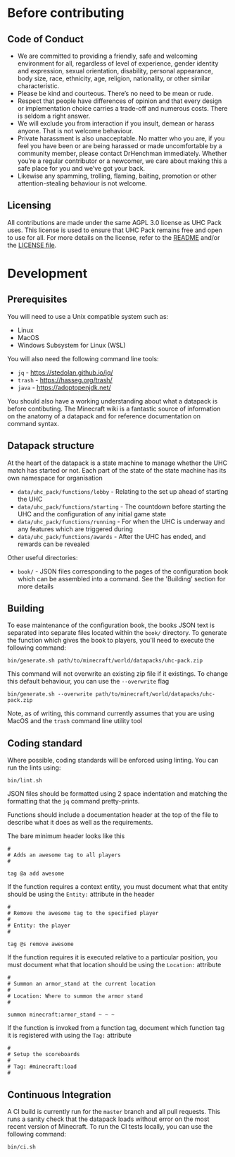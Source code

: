 # Before contributing

## Code of Conduct

* We are committed to providing a friendly, safe and welcoming environment for
  all, regardless of level of experience, gender identity and expression,
  sexual orientation, disability, personal appearance, body size, race,
  ethnicity, age, religion, nationality, or other similar characteristic.
* Please be kind and courteous. There’s no need to be mean or rude.
* Respect that people have differences of opinion and that every design or
  implementation choice carries a trade-off and numerous costs. There is
  seldom a right answer.
* We will exclude you from interaction if you insult, demean or harass anyone.
  That is not welcome behaviour.
* Private harassment is also unacceptable. No matter who you are, if you feel
  you have been or are being harassed or made uncomfortable by a community
  member, please contact DrHenchman immediately. Whether you’re a regular
  contributor or a newcomer, we care about making this a safe place for you
  and we’ve got your back.
* Likewise any spamming, trolling, flaming, baiting, promotion or other
  attention-stealing behaviour is not welcome.

## Licensing

All contributions are made under the same AGPL 3.0 license as UHC Pack uses.
This license is used to ensure that UHC Pack remains free and open to use
for all. For more details on the license, refer to the [README](README.md)
and/or the [LICENSE file](LICENSE).

# Development

## Prerequisites

You will need to use a Unix compatible system such as:

* Linux
* MacOS
* Windows Subsystem for Linux (WSL)

You will also need the following command line tools:

* `jq` - https://stedolan.github.io/jq/
* `trash` - https://hasseg.org/trash/
* `java` - https://adoptopenjdk.net/

You should also have a working understanding about what a datapack is before
contibuting. The Minecraft wiki is a fantastic source of information on the
anatomy of a datapack and for reference documentation on command syntax.

## Datapack structure

At the heart of the datapack is a state machine to manage whether the UHC match
has started or not. Each part of the state of the state machine has its own
namespace for organisation

* `data/uhc_pack/functions/lobby` - Relating to the set up ahead of starting
  the UHC
* `data/uhc_pack/functions/starting` - The countdown before starting the UHC
  and the configuration of any initial game state
* `data/uhc_pack/functions/running` - For when the UHC is underway and any
  features which are  triggered during
* `data/uhc_pack/functions/awards` - After the UHC has ended, and rewards
  can be revealed

Other useful directories:

* `book/` - JSON files corresponding to the pages of the configuration book
  which can be assembled into a command. See the 'Building' section for more
  details

## Building

To ease maintenance of the configuration book, the books JSON text is separated
into separate files located within the `book/` directory. To generate the
function which gives the book to players, you'll need to execute the following
command:

    bin/generate.sh path/to/minecraft/world/datapacks/uhc-pack.zip

This command will not overwrite an existing zip file if it existings. To
change this default behaviour, you can use the `--overwrite` flag

    bin/generate.sh --overwrite path/to/minecraft/world/datapacks/uhc-pack.zip

Note, as of writing, this command currently assumes that you are using MacOS
and the `trash` command line utility tool

## Coding standard

Where possible, coding standards will be enforced using linting. You can
run the lints using:

    bin/lint.sh

JSON files should be formatted using 2 space indentation and matching the
formatting that the `jq` command pretty-prints.

Functions should include a documentation header at the top of the file
to describe what it does as well as the requirements.

The bare minimum header looks like this

    #
    # Adds an awesome tag to all players
    #

    tag @a add awesome

If the function requires a context entity, you must document what that entity
should be using the `Entity:` attribute in the header

    #
    # Remove the awesome tag to the specified player
    #
    # Entity: the player
    #

    tag @s remove awesome
If the function requires it is executed relative to a particular position, you
must document what that location should be using the `Location:` attribute

    #
    # Summon an armor_stand at the current location
    #
    # Location: Where to summon the armor stand
    #

    summon minecraft:armor_stand ~ ~ ~

If the function is invoked from a function tag, document which function tag
it is registered with using the `Tag:` attribute

    #
    # Setup the scoreboards
    #
    # Tag: #minecraft:load
    #

## Continuous Integration

A CI build is currently run for the `master` branch and all pull requests. This
runs a sanity check that the datapack loads without error on the most recent
version of Minecraft. To run the CI tests locally, you can use the following
command:

    bin/ci.sh
